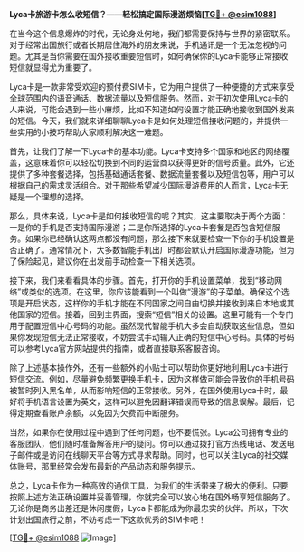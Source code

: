 **Lyca卡旅游卡怎么收短信？——轻松搞定国际漫游烦恼[[TG💪+ @esim1088](https://t.me/s/esim1088)]**

在当今这个信息爆炸的时代，无论身处何地，我们都需要保持与世界的紧密联系。对于经常出国旅行或者长期居住海外的朋友来说，手机通讯是一个无法忽视的问题。尤其是当你需要在国外接收重要短信时，如何确保你的Lyca卡能够正常接收短信就显得尤为重要了。

Lyca卡是一款非常受欢迎的预付费SIM卡，它为用户提供了一种便捷的方式来享受全球范围内的语音通话、数据流量以及短信服务。然而，对于初次使用Lyca卡的人来说，可能会遇到一些小麻烦，比如不知道如何设置才能正确地接收到国外发来的短信。今天，我们就来详细聊聊Lyca卡是如何处理短信接收问题的，并提供一些实用的小技巧帮助大家顺利解决这一难题。

首先，让我们了解一下Lyca卡的基本功能。Lyca卡支持多个国家和地区的网络覆盖，这意味着你可以轻松切换到不同的运营商以获得更好的信号质量。此外，它还提供了多种套餐选择，包括基础通话套餐、数据流量套餐以及短信包等，用户可以根据自己的需求灵活组合。对于那些希望减少国际漫游费用的人而言，Lyca卡无疑是一个理想的选择。

那么，具体来说，Lyca卡是如何接收短信的呢？其实，这主要取决于两个方面：一是你的手机是否支持国际漫游；二是你所选择的Lyca卡套餐是否包含短信服务。如果你已经确认这两点都没有问题，那么接下来就要检查一下你的手机设置是否正确了。通常情况下，大多数智能手机出厂时都会默认开启国际漫游功能，但为了保险起见，建议你在出发前手动检查一下相关选项。

接下来，我们来看看具体的步骤。首先，打开你的手机设置菜单，找到“移动网络”或类似的选项。在这里，你应该能看到一个叫做“漫游”的子菜单。确保这个选项是开启状态，这样你的手机才能在不同国家之间自由切换并接收到来自本地或其他国家的短信。接着，回到主界面，搜索“短信”相关的设置。这里可能有一个专门用于配置短信中心号码的功能。虽然现代智能手机大多会自动获取这些信息，但如果你发现短信无法正常接收，不妨尝试手动输入正确的短信中心号码。具体的号码可以参考Lyca官方网站提供的指南，或者直接联系客服咨询。

除了上述基本操作外，还有一些额外的小贴士可以帮助你更好地利用Lyca卡进行短信交流。例如，尽量避免频繁更换手机卡，因为这样做可能会导致你的手机号码被暂时列入黑名单，从而影响短信的正常接收。另外，在国外使用Lyca卡时，最好将手机语言设置为英文，这样可以避免因翻译错误而导致的信息误解。最后，记得定期查看账户余额，以免因为欠费而中断服务。

当然，如果你在使用过程中遇到了任何问题，也不要慌张。Lyca公司拥有专业的客服团队，他们随时准备解答用户的疑问。你可以通过拨打官方热线电话、发送电子邮件或是访问在线聊天平台等方式寻求帮助。同时，也可以关注Lyca的社交媒体账号，那里经常会发布最新的产品动态和服务提示。

总之，Lyca卡作为一种高效的通信工具，为我们的生活带来了极大的便利。只要按照上述方法正确设置并妥善管理，你就完全可以放心地在国外畅享短信服务了。无论你是商务出差还是休闲度假，Lyca卡都能成为你最忠实的伙伴。所以，下次计划出国旅行之前，不妨考虑一下这款优秀的SIM卡吧！

[[TG💪+ @esim1088](https://t.me/s/esim1088) ![Image](https://i.postimg.cc/4NQfJmqS/Snipaste-2025-05-13-00-14-12.png)]